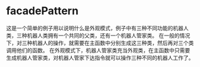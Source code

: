 # facadePattern

这是一个简单的例子用以说明什么是外观模式，例子中有三种不同功能的机器人类，三种机器人类拥有一个共同的父类，还有一个机器人管家类。
在一般的情况下，对三种机器人的操作，就需要在主函数中分别生成这三种类，然后再对三个类调用他们的函数。
在外观模式下，机器人管家类充当外观类，在主函数中只需要生成机器人管家类，对机器人管家下达指令就可以操作三种不同的机器人工作了。


